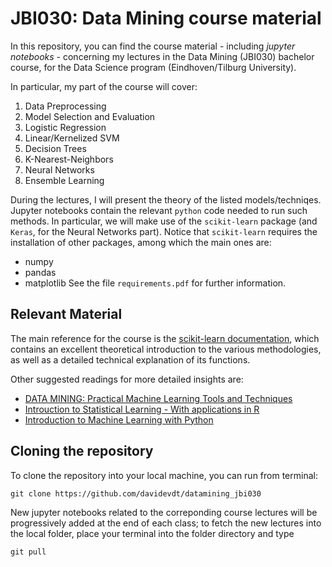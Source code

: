 # JBI030: Data Mining course material

In this repository, you can find the course material - including *jupyter notebooks* - concerning my lectures 
in the Data Mining (JBI030) bachelor course, for the Data Science program (Eindhoven/Tilburg University).

In particular, my part of the course will cover: 
 1. Data Preprocessing
 1. Model Selection and Evaluation 
 1. Logistic Regression
 1. Linear/Kernelized SVM
 1. Decision Trees
 1. K-Nearest-Neighbors
 1. Neural Networks 
 1. Ensemble Learning 
 
During the lectures, I will present the theory of the listed models/techniqes. Jupyter notebooks contain the relevant `python`
code needed to run such methods. In particular, we will make use of the `scikit-learn` package (and `Keras`, for the Neural
Networks part). Notice that `scikit-learn` requires the installation of other packages, among which the main ones are: 
 * numpy
 * pandas 
 * matplotlib
See the file `requirements.pdf` for further information. 

## Relevant Material
The main reference for the course is the [scikit-learn documentation](https://scikit-learn.org/stable/tutorial/index.html),
which contains an excellent theoretical introduction to the various methodologies, as well as a detailed technical explanation
of its functions. 

Other suggested readings for more detailed insights are: 
 * [DATA MINING: Practical Machine Learning Tools and Techniques](https://www.cs.waikato.ac.nz/ml/weka/book.html)
 * [Introuction to Statistical Learning - With applications in R](https://faculty.marshall.usc.edu/gareth-james/ISL/)
 * [Introduction to Machine Learning with Python](http://shop.oreilly.com/product/0636920030515.do%3E)
 

## Cloning the repository
To clone the repository into your local machine, you can run from terminal: 

`git clone https://github.com/davidevdt/datamining_jbi030` 

New jupyter notebooks related to the correponding course lectures will be progressively added at the end of each class;
to fetch the new lectures into the local folder, place your terminal into the folder directory and type

`git pull` 
